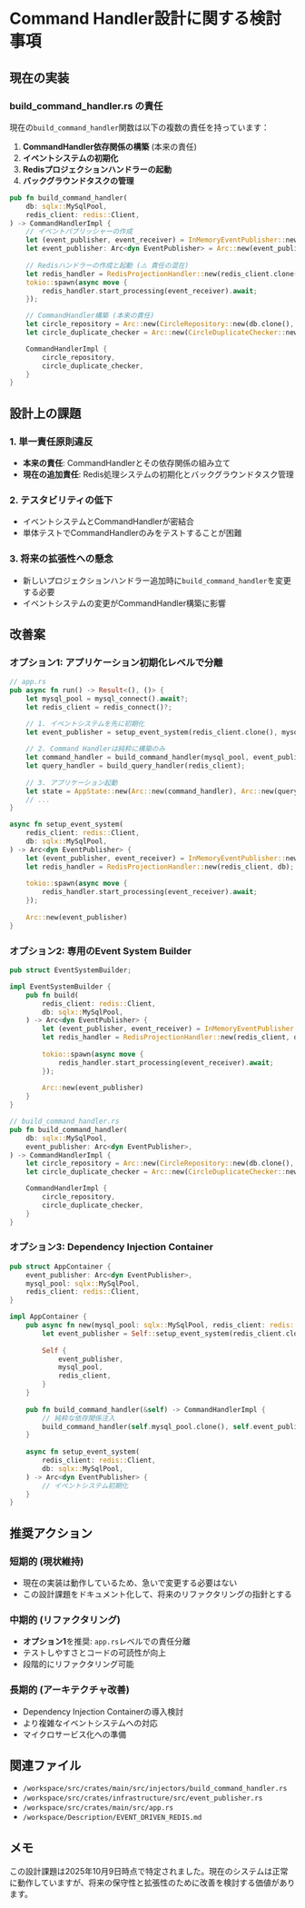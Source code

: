 # Command Handler設計に関する検討事項

## 現在の実装

### build_command_handler.rs の責任

現在の`build_command_handler`関数は以下の複数の責任を持っています：

1. **CommandHandler依存関係の構築** (本来の責任)
2. **イベントシステムの初期化** 
3. **Redisプロジェクションハンドラーの起動**
4. **バックグラウンドタスクの管理**

```rust
pub fn build_command_handler(
    db: sqlx::MySqlPool,
    redis_client: redis::Client,
) -> CommandHandlerImpl {
    // イベントパブリッシャーの作成
    let (event_publisher, event_receiver) = InMemoryEventPublisher::new();
    let event_publisher: Arc<dyn EventPublisher> = Arc::new(event_publisher);
    
    // Redisハンドラーの作成と起動 (⚠️ 責任の混在)
    let redis_handler = RedisProjectionHandler::new(redis_client.clone(), db.clone());
    tokio::spawn(async move {
        redis_handler.start_processing(event_receiver).await;
    });

    // CommandHandler構築 (本来の責任)
    let circle_repository = Arc::new(CircleRepository::new(db.clone(), event_publisher));
    let circle_duplicate_checker = Arc::new(CircleDuplicateChecker::new(db.clone()));

    CommandHandlerImpl {
        circle_repository,
        circle_duplicate_checker,
    }
}
```

## 設計上の課題

### 1. 単一責任原則違反
- **本来の責任**: CommandHandlerとその依存関係の組み立て
- **現在の追加責任**: Redis処理システムの初期化とバックグラウンドタスク管理

### 2. テスタビリティの低下
- イベントシステムとCommandHandlerが密結合
- 単体テストでCommandHandlerのみをテストすることが困難

### 3. 将来の拡張性への懸念
- 新しいプロジェクションハンドラー追加時に`build_command_handler`を変更する必要
- イベントシステムの変更がCommandHandler構築に影響

## 改善案

### オプション1: アプリケーション初期化レベルで分離

```rust
// app.rs
pub async fn run() -> Result<(), ()> {
    let mysql_pool = mysql_connect().await?;
    let redis_client = redis_connect()?;

    // 1. イベントシステムを先に初期化
    let event_publisher = setup_event_system(redis_client.clone(), mysql_pool.clone()).await;
    
    // 2. Command Handlerは純粋に構築のみ
    let command_handler = build_command_handler(mysql_pool, event_publisher);
    let query_handler = build_query_handler(redis_client);
    
    // 3. アプリケーション起動
    let state = AppState::new(Arc::new(command_handler), Arc::new(query_handler));
    // ...
}

async fn setup_event_system(
    redis_client: redis::Client,
    db: sqlx::MySqlPool,
) -> Arc<dyn EventPublisher> {
    let (event_publisher, event_receiver) = InMemoryEventPublisher::new();
    let redis_handler = RedisProjectionHandler::new(redis_client, db);
    
    tokio::spawn(async move {
        redis_handler.start_processing(event_receiver).await;
    });
    
    Arc::new(event_publisher)
}
```

### オプション2: 専用のEvent System Builder

```rust
pub struct EventSystemBuilder;

impl EventSystemBuilder {
    pub fn build(
        redis_client: redis::Client,
        db: sqlx::MySqlPool,
    ) -> Arc<dyn EventPublisher> {
        let (event_publisher, event_receiver) = InMemoryEventPublisher::new();
        let redis_handler = RedisProjectionHandler::new(redis_client, db);
        
        tokio::spawn(async move {
            redis_handler.start_processing(event_receiver).await;
        });
        
        Arc::new(event_publisher)
    }
}

// build_command_handler.rs
pub fn build_command_handler(
    db: sqlx::MySqlPool,
    event_publisher: Arc<dyn EventPublisher>,
) -> CommandHandlerImpl {
    let circle_repository = Arc::new(CircleRepository::new(db.clone(), event_publisher));
    let circle_duplicate_checker = Arc::new(CircleDuplicateChecker::new(db.clone()));

    CommandHandlerImpl {
        circle_repository,
        circle_duplicate_checker,
    }
}
```

### オプション3: Dependency Injection Container

```rust
pub struct AppContainer {
    event_publisher: Arc<dyn EventPublisher>,
    mysql_pool: sqlx::MySqlPool,
    redis_client: redis::Client,
}

impl AppContainer {
    pub async fn new(mysql_pool: sqlx::MySqlPool, redis_client: redis::Client) -> Self {
        let event_publisher = Self::setup_event_system(redis_client.clone(), mysql_pool.clone()).await;
        
        Self {
            event_publisher,
            mysql_pool,
            redis_client,
        }
    }
    
    pub fn build_command_handler(&self) -> CommandHandlerImpl {
        // 純粋な依存関係注入
        build_command_handler(self.mysql_pool.clone(), self.event_publisher.clone())
    }
    
    async fn setup_event_system(
        redis_client: redis::Client,
        db: sqlx::MySqlPool,
    ) -> Arc<dyn EventPublisher> {
        // イベントシステム初期化
    }
}
```

## 推奨アクション

### 短期的 (現状維持)
- 現在の実装は動作しているため、急いで変更する必要はない
- この設計課題をドキュメント化して、将来のリファクタリングの指針とする

### 中期的 (リファクタリング)
- **オプション1**を推奨: `app.rs`レベルでの責任分離
- テストしやすさとコードの可読性が向上
- 段階的にリファクタリング可能

### 長期的 (アーキテクチャ改善)
- Dependency Injection Containerの導入検討
- より複雑なイベントシステムへの対応
- マイクロサービス化への準備

## 関連ファイル

- `/workspace/src/crates/main/src/injectors/build_command_handler.rs`
- `/workspace/src/crates/infrastructure/src/event_publisher.rs`
- `/workspace/src/crates/main/src/app.rs`
- `/workspace/Description/EVENT_DRIVEN_REDIS.md`

## メモ

この設計課題は2025年10月9日時点で特定されました。現在のシステムは正常に動作していますが、将来の保守性と拡張性のために改善を検討する価値があります。